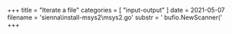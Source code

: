 +++
title = "Iterate a file"
categories = [ "input-output" ]
date = 2021-05-07
filename = 'sienna\install-msys2\msys2.go'
substr = ' bufio.NewScanner('
+++
